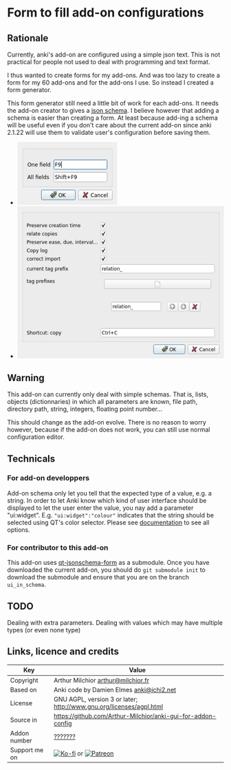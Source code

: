 # Form to fill add-on configurations
## Rationale
Currently, anki's add-on are configured using a simple json text. This is not practical for people not used to deal with programming and text format.

I thus wanted to create forms for my add-ons. And was too lazy to create a form for my 60 add-ons and for the add-ons I use. So instead I created a form generator.

This form generator still need a little bit of work for each add-ons. It needs the add-on creator to gives a [json schema](https://json-schema.org/). I believe however that adding a schema is easier than creating a form. At least because add-ing a schema will be useful even if you don't care about the current add-on since anki 2.1.22 will use them to validate user's configuration before saving them.

* ![Example for Frozen Fields](ff.png)
* ![Example for Copy cards](copy.png)


## Warning
This add-on can currently only deal with simple schemas. That is, lists, objects (dictionnaries) in which all parameters are known, file path, directory path, string, integers, floating point number...

This should change as the add-on evolve. There is no reason to worry however, because if the add-on does not work, you can still use normal configuration editor.

## Technicals

### For add-on developpers
Add-on schema only let you tell that the expected type of a value, e.g. a string. In order to let Anki know which kind of user interface should be displayed to let the user enter the value, you nay add a parameter "ui:widget". E.g. `"ui:widget":"colour"` indicates that the string should be selected using QT's color selector. Please see [documentation](https://github.com/Arthur-Milchior/qt-jsonschema-form/blob/ui_in_schema/USAGE.md) to see all options.

### For contributor to this add-on
This add-on uses [qt-jsonschema-form](https://github.com/Arthur-Milchior/qt-jsonschema-form/tree/ui_in_schema) as a submodule. Once you have downloaded the current add-on, you should do `git submodule init` to download the submodule and ensure that you are on the branch `ui_in_schema`.

## TODO
Dealing with extra parameters. Dealing with values which may have multiple types (or even none type)


## Links, licence and credits

Key         |Value
------------|-------------------------------------------------------------------
Copyright   | Arthur Milchior <arthur@milchior.fr>
Based on    | Anki code by Damien Elmes <anki@ichi2.net>
License     | GNU AGPL, version 3 or later; http://www.gnu.org/licenses/agpl.html
Source in   | https://github.com/Arthur-Milchior/anki-gui-for-addon-config
Addon number| [???????](https://ankiweb.net/shared/info/???????)
Support me on| [![Ko-fi](https://ko-fi.com/img/Kofi_Logo_Blue.svg)](Ko-fi.com/arthurmilchior) or [![Patreon](http://www.milchior.fr/patreon.png)](https://www.patreon.com/bePatron?u=146206)
